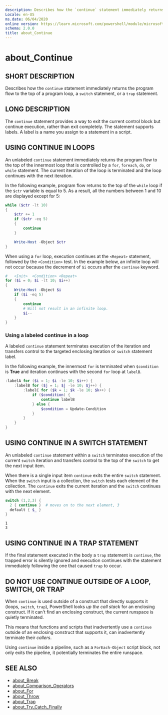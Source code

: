 ```yaml
---
description: Describes how the `continue` statement immediately returns the program flow to the top of a program loop, a `switch` statement, or a `trap` statement.
Locale: en-US
ms.date: 06/04/2020
online version: https://learn.microsoft.com/powershell/module/microsoft.powershell.core/about/about_continue?view=powershell-5.1&WT.mc_id=ps-gethelp
schema: 2.0.0
title: about_Continue
---
```

# about_Continue

## SHORT DESCRIPTION

Describes how the `continue` statement immediately returns the program flow
to the top of a program loop, a `switch` statement, or a `trap` statement.

## LONG DESCRIPTION

The `continue` statement provides a way to exit the current control block but
continue execution, rather than exit completely. The statement supports labels.
A label is a name you assign to a statement in a script.

## USING CONTINUE IN LOOPS

An unlabeled `continue` statement immediately returns the program flow to
the top of the innermost loop that is controlled by a `for`, `foreach`, `do`,
or `while` statement. The current iteration of the loop is terminated and the
loop continues with the next iteration.

In the following example, program flow returns to the top of the `while` loop
if the `$ctr` variable is equal to 5. As a result, all the numbers between 1
and 10 are displayed except for 5:

```powershell
while ($ctr -lt 10)
{
    $ctr += 1
    if ($ctr -eq 5)
    {
        continue
    }

    Write-Host -Object $ctr
}
```

When using a `for` loop, execution continues at the `<Repeat>` statement,
followed by the `<Condition>` test. In the example below, an infinite loop
will not occur because the decrement of `$i` occurs after the `continue`
keyword.

```powershell
#   <Init>  <Condition> <Repeat>
for ($i = 0; $i -lt 10; $i++)
{
    Write-Host -Object $i
    if ($i -eq 5)
    {
        continue
        # Will not result in an infinite loop.
        $i--
    }
}
```

### Using a labeled continue in a loop

A labeled `continue` statement terminates execution of the iteration and
transfers control to the targeted enclosing iteration or `switch` statement
label.

In the following example, the innermost `for` is terminated when `$condition`
is **True** and iteration continues with the second `for` loop at `labelB`.

```powershell
:labelA for ($i = 1; $i -le 10; $i++) {
    :labelB for ($j = 1; $j -le 10; $j++) {
        :labelC for ($k = 1; $k -le 10; $k++) {
            if ($condition) {
                continue labelB
            } else {
                $condition = Update-Condition
            }
        }
    }
}
```

## USING CONTINUE IN A SWITCH STATEMENT

An unlabeled `continue` statement within a `switch` terminates execution of the
current `switch` iteration and transfers control to the top of the `switch` to
get the next input item.

When there is a single input item `continue` exits the entire `switch`
statement. When the `switch` input is a collection, the `switch` tests each
element of the collection. The `continue` exits the current iteration and the
`switch` continues with the next element.

```powershell
switch (1,2,3) {
  2 { continue }  # moves on to the next element, 3
  default { $_ }
}
```

```Output
1
3
```

## USING CONTINUE IN A TRAP STATEMENT

If the final statement executed in the body a `trap` statement is `continue`,
the trapped error is silently ignored and execution continues with the
statement immediately following the one that caused `trap` to occur.

## DO NOT USE CONTINUE OUTSIDE OF A LOOP, SWITCH, OR TRAP

When `continue` is used outside of a construct that directly supports it
(loops, `switch`, `trap`), PowerShell looks _up the call stack_ for an
enclosing construct. If it can't find an enclosing construct, the current
runspace is quietly terminated.

This means that functions and scripts that inadvertently use a `continue`
outside of an enclosing construct that supports it, can inadvertently terminate
their _callers_.

Using `continue` inside a pipeline, such as a `ForEach-Object` script block,
not only exits the pipeline, it potentially terminates the entire runspace.

## SEE ALSO

- [about_Break](about_Break.md)
- [about_Comparison_Operators](about_Comparison_Operators.md)
- [about_For](about_For.md)
- [about_Throw](about_Throw.md)
- [about_Trap](about_Trap.md)
- [about_Try_Catch_Finally](about_Try_Catch_Finally.md)
